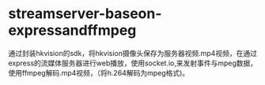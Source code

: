 # streamserver-baseon-expressandffmpeg
通过封装hkvision的sdk，将hkvision摄像头保存为服务器视频.mp4视频，在通过express的流媒体服务器进行web播放，使用socket.io,来发射事件与mpeg数据，使用ffmpeg解码.mp4视频，（将h.264解码为mpeg格式)。

